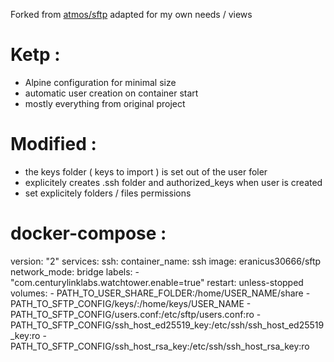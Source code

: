 Forked from [atmos/sftp](https://github.com/atmoz/sftp) adapted for my own needs / views

# Ketp :

- Alpine configuration for minimal size
- automatic user creation on container start
- mostly everything from original project

# Modified : 

- the keys folder ( keys to import ) is set out of the user foler
- explicitely creates .ssh folder and authorized_keys when user is created
- set explicitely folders / files permissions 

# docker-compose : 

version: "2"
services:
  ssh:
    container_name: ssh
    image: eranicus30666/sftp
    network_mode: bridge
    labels:
      - "com.centurylinklabs.watchtower.enable=true"
    restart: unless-stopped
    volumes:
      - PATH_TO_USER_SHARE_FOLDER:/home/USER_NAME/share
      - PATH_TO_SFTP_CONFIG/keys/:/home/keys/USER_NAME
      - PATH_TO_SFTP_CONFIG/users.conf:/etc/sftp/users.conf:ro
      - PATH_TO_SFTP_CONFIG/ssh_host_ed25519_key:/etc/ssh/ssh_host_ed25519_key:ro
      - PATH_TO_SFTP_CONFIG/ssh_host_rsa_key:/etc/ssh/ssh_host_rsa_key:ro
